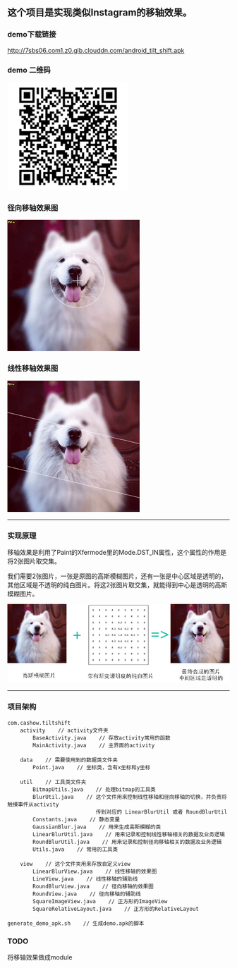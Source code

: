 ## 这个项目是实现类似Instagram的移轴效果。

### demo下载链接

<http://7sbs06.com1.z0.glb.clouddn.com/android_tilt_shift.apk>

### demo 二维码

![qrcode](https://github.com/cashow/Android-Tilt-Shift/blob/master/demo/qrcode.png)

### 径向移轴效果图

![tilt-shift-round](https://github.com/cashow/Android-Tilt-Shift/blob/master/demo/tilt-shift-round.gif)

### 线性移轴效果图

![tilt-shift-line](https://github.com/cashow/Android-Tilt-Shift/blob/master/demo/tilt-shift-line.gif)

--------------------

### 实现原理

移轴效果是利用了Paint的Xfermode里的Mode.DST_IN属性，这个属性的作用是将2张图片取交集。

我们需要2张图片，一张是原图的高斯模糊图片，还有一张是中心区域是透明的，其他区域是不透明的纯白图片。将这2张图片取交集，就能得到中心是透明的高斯模糊图片。

![tilt-shift-line](https://github.com/cashow/Android-Tilt-Shift/blob/master/demo/tilt-info.jpg)

--------------------

### 项目架构

```
com.cashow.tiltshift
    activity    // activity文件夹
        BaseActivity.java    // 存放activity常用的函数
        MainActivity.java    // 主界面的activity

    data    // 需要使用到的数据类文件夹
        Point.java    // 坐标类，含有x坐标和y坐标

    util    // 工具类文件夹
        BitmapUtils.java    // 处理bitmap的工具类
        BlurUtil.java    // 这个文件用来控制线性移轴和径向移轴的切换，并负责将触摸事件从activity
                            传到对应的 LinearBlurUtil 或者 RoundBlurUtil
        Constants.java    // 静态变量
        GaussianBlur.java    // 用来生成高斯模糊的类
        LinearBlurUtil.java    // 用来记录和控制线性移轴相关的数据及业务逻辑
        RoundBlurUtil.java    // 用来记录和控制径向移轴相关的数据及业务逻辑
        Utils.java    // 常用的工具类

    view    // 这个文件夹用来存放自定义view
        LinearBlurView.java    // 线性移轴的效果图
        LineView.java    // 线性移轴的辅助线
        RoundBlurView.java    // 径向移轴的效果图
        RoundView.java    // 径向移轴的辅助线
        SquareImageView.java    // 正方形的ImageView
        SquareRelativeLayout.java    // 正方形的RelativeLayout

generate_demo_apk.sh    // 生成demo.apk的脚本
```

### TODO

将移轴效果做成module
